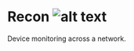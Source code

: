 [build-status]: https://github.com/avereon/recon/workflows/Avereon%20Recon%20Continuous/badge.svg "Build status"

# Recon ![alt text][build-status]

Device monitoring across a network.
